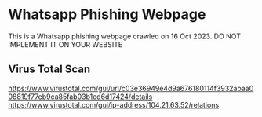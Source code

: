 # Whatsapp Phishing Webpage

This is a Whatsapp phishing webpage crawled on 16 Oct 2023.
DO NOT IMPLEMENT IT ON YOUR WEBSITE

## Virus Total Scan

<https://www.virustotal.com/gui/url/c03e36949e4d9a676180114f3932abaa008819f77eb9ca85fab03b1ed6d17424/details>
<https://www.virustotal.com/gui/ip-address/104.21.63.52/relations>
